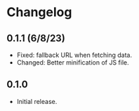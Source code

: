 # Changelog

## 0.1.1 (6/8/23)
* Fixed: fallback URL when fetching data.
* Changed: Better minification of JS file.

## 0.1.0
* Initial release.
